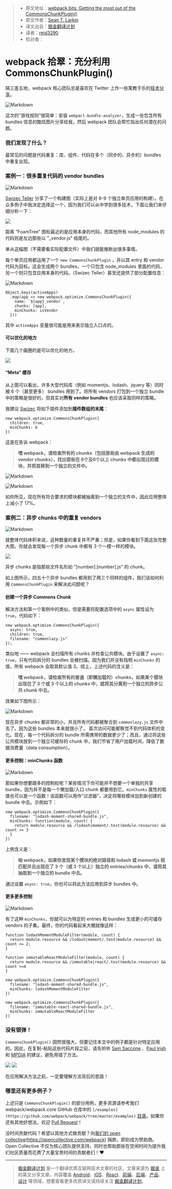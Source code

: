 > * 原文地址：[webpack bits: Getting the most out of the CommonsChunkPlugin()](https://medium.com/webpack/webpack-bits-getting-the-most-out-of-the-commonschunkplugin-ab389e5f318#.hn8v7ul1f)
> * 原文作者：[Sean T. Larkin](https://medium.com/@TheLarkInn?source=post_header_lockup)
> * 译文出自：[掘金翻译计划](https://github.com/xitu/gold-miner)
> * 译者：[reid3290](https://github.com/reid3290)
> * 校对者：

# webpack 拾翠：充分利用 CommonsChunkPlugin() #

隔三差五地，webpack 核心团队总是喜欢在 Twitter 上作一些寓教于乐的[技术分享](https://twitter.com/TheLarkInn/status/842817690951733248)。

![Markdown](http://i4.buimg.com/1949/614a949156a09f9e.png)

这次的“游戏规则”很简单：安装 `webpacl-bundle-analyzer`，生成一张包含所有 bundles 信息的酷炫图片分享给我，然后 webpack 团队会帮忙指出任何潜在的问题。

### 我们发现了什么？ ###

最常见的问题是代码重复：库、组件、代码在多个（同步的、异步的）bundles 中重复出现。

### 案例一：很多重复代码的 vendor bundles ###

![Markdown](http://i4.buimg.com/1949/4861f2a4f8e4ad74.png)

[Swizec Teller](https://medium.com/@swizec) 分享了一个构建图（实际上是对 8-9 个独立单页应用的构建）。在众多例子中我决定选择这一个，因为我们可以从中学到很多技术，下面让我们来仔细分析一下：

<img class="progressiveMedia-noscript js-progressiveMedia-inner" src="https://cdn-images-1.medium.com/max/2000/1*Mt5awEvcigXceRDpZRX4Dw.png">

距离 “FoamTree” 图标最近的是应用本身的代码，而其他所有 node_modules 的代码则是左边那些以 "_vendor.js" 结尾的。

单从这幅图（不需要看实际配置文件）中我们就能推断出很多事情。

每个单页应用都运用了一个 `new CommonsChunkPlugin` ，并以其 entry 和 vendor 代码为目标。这会生成两个 bundles，一个只包含 node_modules 里面的代码，另一个则只包含应用本身的代码。（Swizec Teller）甚至还提供了部分配置信息：

![Markdown](http://i4.buimg.com/1949/5a6138ec9a638b46.png)

    Object.keys(activeApps)
      .map(app => new webpack.optimize.CommonsChunkPlugin({
        name: `${app}_vendor`,
        chunks: [app],
        minChunks: isVendor
      }))

其中 `activeApps` 变量很可能是用来表示独立入口点的。

#### 可以优化的地方 ####

下面几个画圈的是可以优化的地方。

<img class="progressiveMedia-noscript js-progressiveMedia-inner" src="https://cdn-images-1.medium.com/max/800/1*D4m4sa9X1V05y7I7ZCMbZA.png">

#### “Meta” 缓存 ####

从上图可以看出，许多大型代码库（例如 momentjs、lodash、jquery 等）同时被 6 个（甚至更多） bundles 用到了。将所有 vendors 打包到一个独立 bundle 中的策略是很好的，但其实对**所有 vendor bundles** 也应该采取同样的策略。

我建议 [Swizec](https://medium.com/@swizec) 将如下插件添加到**插件数组的末尾**：

    new webpack.optimize.CommonsChunkPlugin({
      children: true, 
      minChunks: 6
    })

这是在告诉 webpack：

> **嘿 webpack，请检查所有的 chunks（包括那些由 webpack 生成的 vendor chunks），找出那些在 6个及6个以上 chunks 中都出现过的模块，并将其移到一个独立的文件中。**

![Markdown](http://i4.buimg.com/1949/e78d1afe76a28e8c.png)


![Markdown](http://i4.buimg.com/1949/34e0c53c6bcbebc0.png)

如你所见，现在所有符合要求的模块都被抽离到一个独立的文件中，因此应用整体上减小了 17%。

### 案例二：异步 chunks 中的重复 vendors

![Markdown](http://i4.buimg.com/1949/6c6cf1a954d205cf.png)

就整体代码体积来说，这种数量的重复并不严重；但是，如果你看到下面这张完整大图，你就会发现每一个异步 chunk 中都有 3 个一模一样的模块。

<img class="progressiveMedia-noscript js-progressiveMedia-inner" src="https://cdn-images-1.medium.com/max/2000/1*yRCgk_pzDpkMfQGKpCO_HA.jpeg">

异步 chunks 是指那些文件名形如 "[number].[number].js" 的 chunk。

如上图所示，四五十个异步 bundles 都用到了两三个同样的组件，我们该如何利用 `CommonsChunkPlugin` 来解决此问题呢？

#### 创建一个异步 Commons Chunk ####

解决方法和第一个案例中的类似，但是需要将配置选项中的 `async` 属性设为 `true`，代码如下：

    new webpack.optimize.CommonsChunkPlugin({
      async: true, 
      children: true, 
      filename: "commonlazy.js"
    });

类似地 —— webpack 会扫描所有 chunks 并检查公共模块。由于设置了 `async: true`，只有代码拆分的 bundles 会被扫描。因为我们并没有指明 `minChunks` 的值，所有 webpack 会取其默认值 3。综上，上述代码的含义是：

> **嘿 webpack，请检查所有的普通（即懒加载的）chunks，如果某个模块出现在了 3 个或 3 个以上的 chunks 中，就将其分离到一个独立的异步公共 chunk 中去。**

效果如下图所示：

![Markdown](http://i4.buimg.com/1949/626cbab70072f442.png)

现在异步 chunks 都非常的小，并且所有代码都被聚合到 `commonlazy.js` 文件中去了。因为这些 bundles 本来就很小了， 首次访问可能都察觉不到代码体积的变化。现在，每一个代码拆分的 bundle 所需携带的数据更少了；而且，通过将这些公共模块放到一个独立可缓存的 chunk 中，我们节省了用户加载时间，降低了数据消费量（data consumption）。

#### 更多控制：minChunks 函数 ####

![Markdown](http://i4.buimg.com/1949/4c434dda7236e0e0.png)

那如果你想要跟多的控制权呢？某些情况下你可能并不想要一个单独的共享 bundle，因为并不是每一个懒加载/入口 chunk 都要用到它。`minChunks` 属性的取值也可以是一个函数！该函数可以用作“过滤器”，决定将哪些模块加到新创建的 bundle 中去。示例如下：

    new webpack.optimize.CommonsChunkPlugin({
      filename: "lodash-moment-shared-bundle.js", 
      minChunks: function(module, count) { 
        return module.resource && /lodash|moment/.test(module.resource) && count >= 3
      }
    })

上例含义是：

> **呦 webpack，如果你发现某个模块的绝对路径和 lodash 或 momentjs 相匹配并且出现在了 3 个（或 3 个以上）独立的 entries/chunks 中，请将其抽取到一个独立的 bundle 中去。**

通过设置 `async: true`，你也可以将此方法应用到异步 bundles 中。

#### 更多更多控制

![Markdown](http://i4.buimg.com/1949/4c434dda7236e0e0.png)

有了这种 `minChunks`，你就可以为特定的 entries 和 bundles 生成更小的可缓存 vendors 的子集。最终，你的代码看起来大概就像这样：

    function lodashMomentModuleFilter(module, count) {
      return module.resource && /lodash|moment/.test(module.resource) && count >= 2;
    }
    
    function immutableReactModuleFilter(module, count) {
      return module.resource && /immutable|react/.test(module.resource) && count >=4
    }
    
    new webpack.optimize.CommonsChunkPlugin({
      filename: "lodash-moment-shared-bundle.js", 
      minChunks: lodashMomentModuleFilter
    })
    
    new webpack.optimize.CommonsChunkPlugin({
      filename: "immutable-react-shared-bundle.js", 
      minChunks: immutableReactModuleFilter
    })

### 没有银弹！ ### 

`CommonsChunkPlugin()` 固然很强大，但要记住本文中的例子都是针对特定应用的。因此，在复制-粘贴这些代码片段之前，请先听听 [Sam Saccone](https://medium.com/@samccone) 、[Paul Irish](https://medium.com/@paul_irish) 和 [MPDIA](https://youtu.be/6m_E-mC0y3Y?t=11m38s) 的建议，避免用错了方法。

<img class="progressiveMedia-noscript js-progressiveMedia-inner" src="https://cdn-images-1.medium.com/max/600/1*ca-C6QCv9ANIJ05lR8wm_w.png">

<img class="progressiveMedia-noscript js-progressiveMedia-inner" src="https://cdn-images-1.medium.com/max/600/1*BGLLxCDDczXd9hxO47eTcw.png">

在应用解决方法之前，一定要理解方法背后的思路！

### 哪里还有更多例子？ ###

上述只是 `CommonsChunkPlugin()` 的部分用例，更多资源请参考我们 webpack/webpack core GitHub 仓库中的 `[/examples](https://github.com/webpack/webpack/tree/master/examples)` [目录](https://github.com/webpack/webpack/tree/master/examples)。如果你还有其他好想法，欢迎 [Pull Request](https://github.com/webpack/webpack/blob/master/CONTRIBUTING.md)！

没时间贡献代码？希望以其他方式做贡献？向[我们的 open collective]()(https://opencollective.com/webpack) 捐款，即刻成为赞助商。Open Collective 不仅为核心团队提供支持，同时也帮助那些在空闲时间为提升我们社区质量而花费了大量宝贵时间的贡献者们！❤

---

> [掘金翻译计划](https://github.com/xitu/gold-miner) 是一个翻译优质互联网技术文章的社区，文章来源为 [掘金](https://juejin.im) 上的英文分享文章。内容覆盖 [Android](https://github.com/xitu/gold-miner#android)、[iOS](https://github.com/xitu/gold-miner#ios)、[React](https://github.com/xitu/gold-miner#react)、[前端](https://github.com/xitu/gold-miner#前端)、[后端](https://github.com/xitu/gold-miner#后端)、[产品](https://github.com/xitu/gold-miner#产品)、[设计](https://github.com/xitu/gold-miner#设计) 等领域，想要查看更多优质译文请持续关注 [掘金翻译计划](https://github.com/xitu/gold-miner)。
